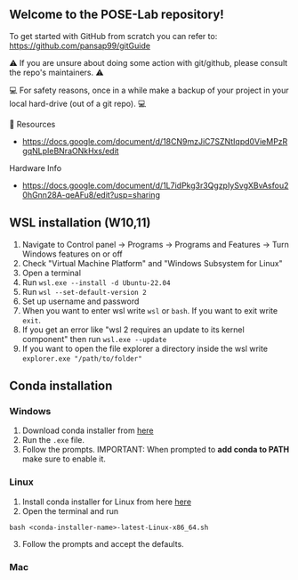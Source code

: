 ## Welcome to the POSE-Lab repository!

To get started with GitHub from scratch you can refer to: https://github.com/pansap99/gitGuide

⚠️ If you are unsure about doing some action with git/github, please consult the repo's maintainers. ⚠️

💻 For safety reasons, once in a while make a backup of your project in your local hard-drive (out of a git repo). 💻

📖 Resources
- https://docs.google.com/document/d/18CN9mzJiC7SZNtIqpd0VieMPzRgqNLpIeBNraONkHxs/edit

Hardware Info
- https://docs.google.com/document/d/1L7idPkg3r3QgzpIySvgXBvAsfou20hGnn28A-qeAFu8/edit?usp=sharing

## WSL installation (W10,11)

1. Navigate to Control panel -> Programs -> Programs and Features -> Turn Windows features on or off
2. Check "Virtual Machine Platform" and "Windows Subsystem for Linux"
3. Open a terminal
4. Run ```wsl.exe --install -d Ubuntu-22.04```
5. Run ```wsl --set-default-version 2```
6. Set up username and password
7. When you want to enter wsl write ```wsl``` or ```bash```. If you want to exit write ```exit```.
8. If you get an error like "wsl 2 requires an update to its kernel component" then run ```wsl.exe --update```
9. If you want to open the file explorer a directory inside the wsl write ```explorer.exe "/path/to/folder"```

## Conda installation
### Windows
1. Download conda installer from [here](https://www.anaconda.com/download/)
2. Run the ```.exe``` file.
3. Follow the prompts. IMPORTANT: When prompted to **add conda to PATH** make sure to enable it.

### Linux
1. Install conda installer for Linux from here [here](https://www.anaconda.com/download/)
2. Open the terminal and run
```
bash <conda-installer-name>-latest-Linux-x86_64.sh
```
3. Follow the prompts and accept the defaults.

### Mac


<!--

**Here are some ideas to get you started:**

🙋‍♀️ A short introduction - what is your organization all about?
🌈 Contribution guidelines - how can the community get involved?
👩‍💻 Useful resources - where can the community find your docs? Is there anything else the community should know?
🍿 Fun facts - what does your team eat for breakfast?
🧙 Remember, you can do mighty things with the power of [Markdown](https://docs.github.com/github/writing-on-github/getting-started-with-writing-and-formatting-on-github/basic-writing-and-formatting-syntax)
-->

